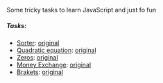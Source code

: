 Some tricky tasks to learn JavaScript and just fo fun

##### Tasks:
* [Sorter](./src/sorter/): [original](https://github.com/yankouskia/sorter)
* [Quadratic equation](./src/quadratic-equation/): [original](https://github.com/yankouskia/quadratic-equation)
* [Zeros](./src/zeros/): [original](https://github.com/yankouskia/zeros)
* [Money Exchange](./src/money-exchange/): [original](https://github.com/SergeyKovalchuk/Money-Exchange)
* [Brakets](./src/brakets/): [original](https://github.com/yankouskia/additional_5)